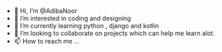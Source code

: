 - 👋 Hi, I’m @AdibaNoor
- 👀 I’m interested in coding and designing
- 🌱 I’m currently learning python , django and kotlin
- 💞️ I’m looking to collaborate on projects which can help me learn alot.
- 📫 How to reach me ...

<!---
AdibaNoor/AdibaNoor is a ✨ special ✨ repository because its `README.md` (this file) appears on your GitHub profile.
You can click the Preview link to take a look at your changes.
--->
